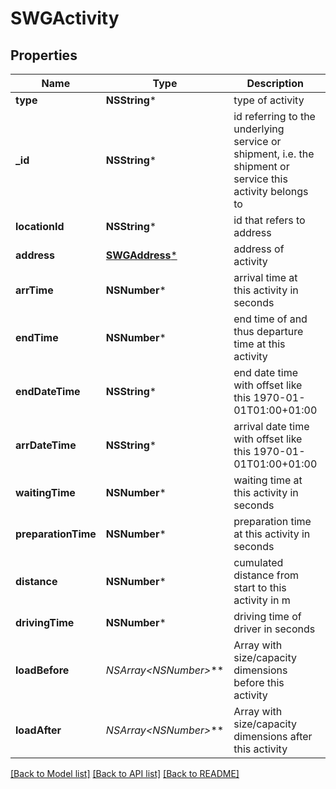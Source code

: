 # SWGActivity

## Properties
Name | Type | Description | Notes
------------ | ------------- | ------------- | -------------
**type** | **NSString*** | type of activity | [optional] 
**_id** | **NSString*** | id referring to the underlying service or shipment, i.e. the shipment or service this activity belongs to | [optional] 
**locationId** | **NSString*** | id that refers to address | [optional] 
**address** | [**SWGAddress***](SWGAddress.md) | address of activity | [optional] 
**arrTime** | **NSNumber*** | arrival time at this activity in seconds | [optional] 
**endTime** | **NSNumber*** | end time of and thus departure time at this activity | [optional] 
**endDateTime** | **NSString*** | end date time with offset like this 1970-01-01T01:00+01:00 | [optional] 
**arrDateTime** | **NSString*** | arrival date time with offset like this 1970-01-01T01:00+01:00 | [optional] 
**waitingTime** | **NSNumber*** | waiting time at this activity in seconds | [optional] 
**preparationTime** | **NSNumber*** | preparation time at this activity in seconds | [optional] 
**distance** | **NSNumber*** | cumulated distance from start to this activity in m | [optional] 
**drivingTime** | **NSNumber*** | driving time of driver in seconds | [optional] 
**loadBefore** | **NSArray&lt;NSNumber*&gt;*** | Array with size/capacity dimensions before this activity | [optional] 
**loadAfter** | **NSArray&lt;NSNumber*&gt;*** | Array with size/capacity dimensions after this activity | [optional] 

[[Back to Model list]](../README.md#documentation-for-models) [[Back to API list]](../README.md#documentation-for-api-endpoints) [[Back to README]](../README.md)


